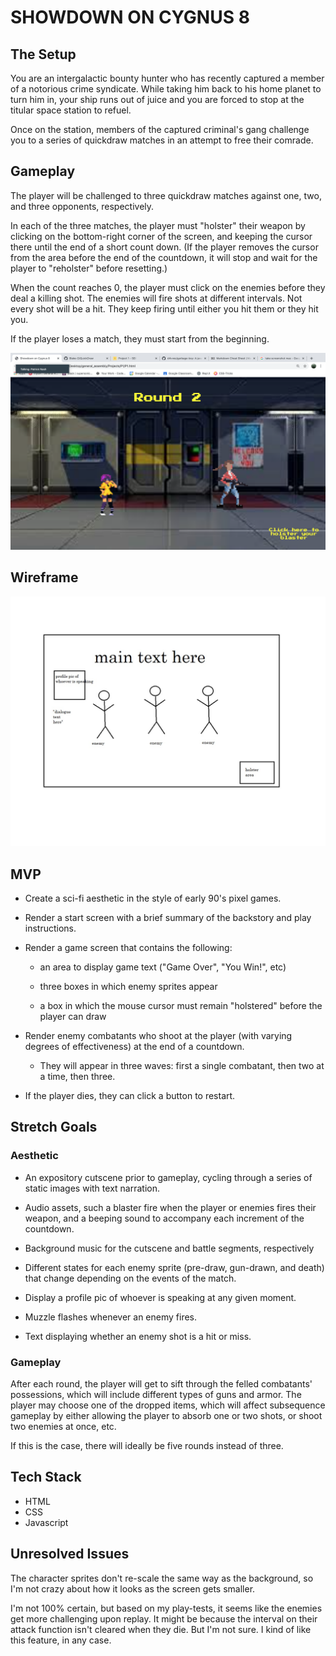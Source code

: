# **SHOWDOWN ON CYGNUS 8**
## **The Setup**

You are an intergalactic bounty hunter who has recently captured a member of a notorious crime syndicate. While taking him back to his home planet to turn him in, your ship runs out of juice and you are forced to stop at the titular space station to refuel.

Once on the station, members of the captured criminal's gang challenge you to a series of quickdraw matches in an attempt to free their comrade.

## **Gameplay**

The player will be challenged to three quickdraw matches against one, two, and three opponents, respectively. 

In each of the three matches, the player must "holster" their weapon by clicking on the bottom-right corner of the screen, and keeping the cursor there until the end of a short count down. (If the player removes the cursor from the area before the end of the countdown, it will stop and wait for the player to "reholster" before resetting.) 

When the count reaches 0, the player must click on the enemies before they deal a killing shot. The enemies will fire shots at different intervals. Not every shot will be a hit. They keep firing until either you hit them or they hit you.

If the player loses a match, they must start from the beginning.

![Screenshot](JPG/screen_shot.png)

## **Wireframe**

![Wireframe](JPG/P1_wireframe.jpg)

## **MVP**

- Create a sci-fi aesthetic in the style of early 90's pixel games.

- Render a start screen with a brief summary of the backstory and play instructions.

- Render a game screen that contains the following:

    - an area to display game text ("Game Over", "You Win!", etc)

    - three boxes in which enemy sprites appear

    - a box in which the mouse cursor must remain "holstered" before the player can draw

- Render enemy combatants who shoot at the player (with varying degrees of effectiveness) at the end of a countdown. 

    - They will appear in three waves: first a single combatant, then two at a time, then three.

- If the player dies, they can click a button to restart.

## **Stretch Goals**

### Aesthetic

- An expository cutscene prior to gameplay, cycling through a series of static images with text narration.

- Audio assets, such a blaster fire when the player or enemies fires their weapon, and a beeping sound to accompany each increment of the countdown.

- Background music for the cutscene and battle segments, respectively

- Different states for each enemy sprite (pre-draw, gun-drawn, and death) that change depending on the events of the match.

- Display a profile pic of whoever is speaking at any given moment. 

- Muzzle flashes whenever an enemy fires.

- Text displaying whether an enemy shot is a hit or miss.

### Gameplay

After each round, the player will get to sift through the felled combatants' possessions, which will include different types of guns and armor. The player may choose one of the dropped items, which will affect subsequence gameplay by either allowing the player to absorb one or two shots, or shoot two enemies at once, etc.

If this is the case, there will ideally be five rounds instead of three.



## **Tech Stack**

- HTML
- CSS
- Javascript

## **Unresolved Issues**

The character sprites don't re-scale the same way as the background, so I'm not crazy about how it looks as the screen gets smaller.

I'm not 100% certain, but based on my play-tests, it seems like the enemies get more challenging upon replay. It might be because the interval on their attack function isn't cleared when they die. But I'm not sure. I kind of like this feature, in any case.





